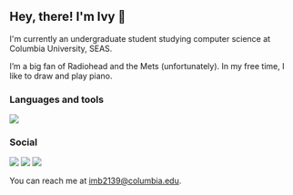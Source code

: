 ## Hey, there! I'm Ivy :herb:

I'm currently an undergraduate student studying computer science at Columbia University, SEAS.

I’m a big fan of Radiohead and the Mets (unfortunately). In my free time, I
like to draw and play piano.

### Languages and tools

<a href="https://skillicons.dev">
  <img src="https://skillicons.dev/icons?i=c,cpp,py,bash,ocaml,go,java,html,js,jquery,latex,md,gcp,vim,vscode&perline=5" />
</a>

### Social

<a href="https://ivybasseches.myportfolio.com"><img src="https://img.shields.io/badge/website-424242?style=for-the-badge&logo=About.me&logoColor=white"></a> <a href="https://www.linkedin.com/in/ivy-basseches-b957ba19b"><img src="https://img.shields.io/badge/LinkedIn-0077B5?style=for-the-badge&logo=linkedin&logoColor=white"></a> <a href="https://www.behance.net/ibasseches"><img src="https://img.shields.io/badge/Behance-0054F7?style=for-the-badge&logo=behance&logoColor=white"></a>

You can reach me at imb2139@columbia.edu.
